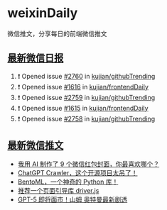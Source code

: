 # weixinDaily
微信推文，分享每日的前端微信推文

## [最新微信日报](https://github.com/kujian/weixinDaily/issues)

<!--START_SECTION:activity-->
1. ❗ Opened issue [#2760](https://github.com/kujian/githubTrending/issues/2760) in [kujian/githubTrending](https://github.com/kujian/githubTrending)
2. ❗ Opened issue [#1616](https://github.com/kujian/frontendDaily/issues/1616) in [kujian/frontendDaily](https://github.com/kujian/frontendDaily)
3. ❗ Opened issue [#2759](https://github.com/kujian/githubTrending/issues/2759) in [kujian/githubTrending](https://github.com/kujian/githubTrending)
4. ❗ Opened issue [#1615](https://github.com/kujian/frontendDaily/issues/1615) in [kujian/frontendDaily](https://github.com/kujian/frontendDaily)
5. ❗ Opened issue [#2758](https://github.com/kujian/githubTrending/issues/2758) in [kujian/githubTrending](https://github.com/kujian/githubTrending)
<!--END_SECTION:activity-->


## [最新微信推文](https://weixin.qdkfweb.cn/)

<!-- BLOG-POST-LIST:START -->
- [我用 AI 制作了 9 个微信红包封面，你最喜欢哪个？](https://weixin.qdkfweb.cn/39909.html)
- [ChatGPT Crawler，这个开源项目太吊了！](https://weixin.qdkfweb.cn/39913.html)
- [BentoML，一个神奇的 Python 库！](https://weixin.qdkfweb.cn/39926.html)
- [推荐一个页面引导库 driver.js](https://weixin.qdkfweb.cn/39943.html)
- [GPT-5 即将面市！山姆 奥特曼最新剧透](https://weixin.qdkfweb.cn/39910.html)
<!-- BLOG-POST-LIST:END -->